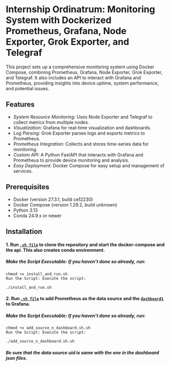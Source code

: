 # Internship Ordinatrum: Monitoring System with Dockerized Prometheus, Grafana, Node Exporter, Grok Exporter, and Telegraf

This project sets up a comprehensive monitoring system using Docker Compose, combining Prometheus, Grafana, Node Exporter, Grok Exporter, and Telegraf. It also includes an API to interact with Grafana and Prometheus, providing insights into device uptime, system performance, and potential issues.

## Features

- *System Resource Monitoring:* Uses Node Exporter and Telegraf to collect metrics from multiple nodes.
- *Visualization:* Grafana for real-time visualization and dashboards.
- *Log Parsing:* Grok Exporter parses logs and exports metrics to Prometheus.
- *Prometheus Integration:* Collects and stores time-series data for monitoring.
- *Custom API:* A Python FastAPI that interacts with Grafana and Prometheus to provide device monitoring and analysis.
- *Easy Deployment:* Docker Compose for easy setup and management of services.

## Prerequisites

- Docker (version 27.3.1, build ce12230)
- Docker Compose (version 1.29.2, build unknown)
- Python 3.13
- Conda 24.9.x or newer

## Installation

#### 1. Run [`.sh file`](install_and_run.sh) to clone the repository and start the docker-compose and the api. This also creates conda environment.

##### Make the Script Executable: If you haven’t done so already, run:

```
chmod +x install_and_run.sh
Run the Script: Execute the script:
```
```
./install_and_run.sh
```

#### 2. Run [`.sh file`](add_source_n_dashboard.sh) to add Prometheus as the data source and the [`dashboard1`](monitoring-system/dashboards/dashboard1.json) to Grafana.

##### Make the Script Executable: If you haven’t done so already, run:

```
chmod +x add_source_n_dashboard.sh.sh
Run the Script: Execute the script:
```
```
./add_source_n_dashboard.sh.sh
```

##### Be sure that the data source uid is same with the one in the dashboard json files.
